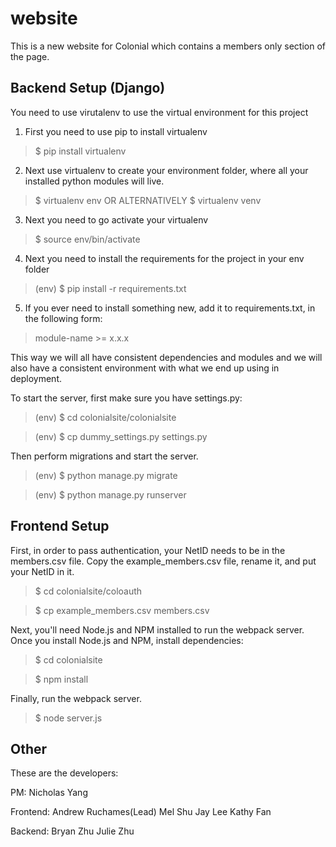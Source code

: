 # website
This is a new website for Colonial which contains a members only section of the page.


## Backend Setup (Django)
You need to use virutalenv to use the virtual environment for this project

1. First you need to use pip to install virtualenv
>	$ pip install virtualenv
2. Next use virtualenv to create your environment folder, where all your installed python modules will live.
>	$ virtualenv env OR ALTERNATIVELY $ virtualenv venv
3. Next you need to go activate your virtualenv
>	$ source env/bin/activate
4. Next you need to install the requirements for the project in your env folder
> 	(env) $ pip install -r requirements.txt
5. If you ever need to install something new, add it to requirements.txt, in the following form:
> module-name >= x.x.x

This way we will all have consistent dependencies and modules and we will also have a consistent environment with what we end up using in deployment.

To start the server, first make sure you have settings.py:
>	(env) $ cd colonialsite/colonialsite

>	(env) $ cp dummy_settings.py settings.py

Then perform migrations and start the server.
>	(env) $ python manage.py migrate

>	(env) $ python manage.py runserver

## Frontend Setup

First, in order to pass authentication, your NetID needs to be in the members.csv file.
Copy the example_members.csv file, rename it, and put your NetID in it.
>	$ cd colonialsite/coloauth

>	$ cp example_members.csv members.csv

Next, you'll need Node.js and NPM installed to run the webpack server.
Once you install Node.js and NPM, install dependencies:
>	$ cd colonialsite

>	$ npm install

Finally, run the webpack server.
>	$ node server.js

## Other

These are the developers:

PM:
Nicholas Yang

Frontend:
Andrew Ruchames(Lead)
Mel Shu
Jay Lee
Kathy Fan

Backend:
Bryan Zhu
Julie Zhu
